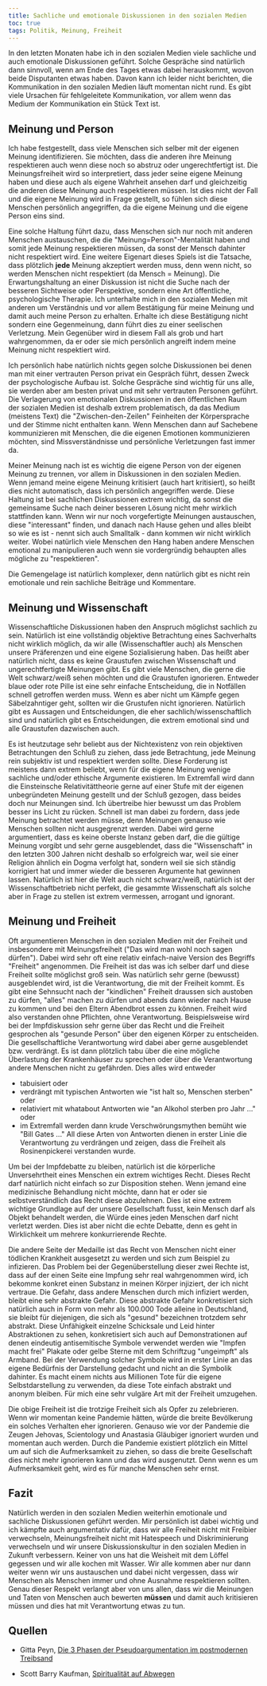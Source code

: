 ```yaml
---
title: Sachliche und emotionale Diskussionen in den sozialen Medien
toc: true
tags: Politik, Meinung, Freiheit
---
```


In den letzten Monaten habe ich in den sozialen Medien viele sachliche und auch emotionale Diskussionen geführt. Solche Gespräche sind natürlich dann sinnvoll, wenn am Ende des Tages etwas dabei herauskommt, wovon beide Disputanten etwas haben. Davon kann ich leider nicht berichten, die Kommunikation in den sozialen Medien läuft momentan nicht rund. Es gibt viele Ursachen für fehlgeleitete Kommunikation, vor allem wenn das Medium der Kommunikation ein Stück Text ist.

## Meinung und Person

Ich habe festgestellt, dass viele Menschen sich selber mit der eigenen Meinung identifizieren. Sie möchten, dass die anderen ihre Meinung respektieren auch wenn diese noch so abstruz oder ungerechtfertigt ist. Die Meinungsfreiheit wird so interpretiert, dass jeder seine eigene Meinung haben und diese auch als eigene Wahrheit ansehen darf und gleichzeitig die anderen diese Meinung auch respektieren müssen. Ist dies nicht der Fall und die eigene Meinung wird in Frage gestellt, so fühlen sich diese Menschen persönlich angegriffen, da die eigene Meinung und die eigene Person eins sind.

Eine solche Haltung führt dazu, dass Menschen sich nur noch mit anderen Menschen austauschen, die die "Meinung=Person"-Mentalität haben und somit jede Meinung respektieren müssen, da sonst der Mensch dahinter nicht respektiert wird. Eine weitere Eigenart dieses Spiels ist die Tatsache, dass plötzlich **jede** Meinung akzeptiert werden muss, denn wenn nicht, so werden Menschen nicht respektiert (da Mensch = Meinung). Die Erwartungshaltung an einer Diskussion ist nicht die Suche nach der besseren Sichtweise oder Perspektive, sondern eine Art öffentliche, psychologische Therapie. Ich unterhalte mich in den sozialen Medien mit anderen um Verständnis und vor allem Bestätigung für meine Meinung und damit auch meine Person zu erhalten. Erhalte ich diese Bestätigung nicht sondern eine Gegenmeinung, dann führt dies zu einer seelischen Verletzung. Mein Gegenüber wird in diesem Fall als grob und hart wahrgenommen, da er oder sie mich persönlich angreift indem meine Meinung nicht respektiert wird.

Ich persönlich habe natürlich nichts gegen solche Diskussionen bei denen man mit einer vertrauten Person privat ein Gespräch führt, dessen Zweck der psychologische Aufbau ist. Solche Gespräche sind wichtig für uns alle, sie werden aber am besten privat und mit sehr vertrauten Personen geführt. Die Verlagerung von emotionalen Diskussionen in den öffentlichen Raum der sozialen Medien ist deshalb extrem problematisch, da das Medium (meistens Text) die "Zwischen-den-Zeilen" Feinheiten der Körpersprache und der Stimme nicht enthalten kann. Wenn Menschen dann auf Sachebene kommunizieren mit Menschen, die die eigenen Emotionen kommunizieren möchten, sind Missverständnisse und persönliche Verletzungen fast immer da.

Meiner Meinung nach ist es wichtig die eigene Person von der eigenen Meinung zu trennen, vor allem in Diskussionen in den sozialen Medien. Wenn jemand meine eigene Meinung kritisiert (auch hart kritisiert), so heißt dies nicht automatisch, dass ich persönlich angegriffen werde. Diese Haltung ist bei sachlichen Diskussionen extrem wichtig, da sonst die gemeinsame Suche nach deiner besseren Lösung nicht mehr wirklich stattfinden kann. Wenn wir nur noch vorgefertigte Meinungen austauschen, diese "interessant" finden, und danach nach Hause gehen und alles bleibt so wie es ist - nennt sich auch Smalltalk - dann kommen wir nicht wirklich weiter. Wobei natürlich viele Menschen den Hang haben andere Menschen emotional zu manipulieren auch wenn sie vordergründig behaupten alles mögliche zu "respektieren".

Die Gemengelage ist natürlich komplexer, denn natürlich gibt es nicht rein emotionale und rein sachliche Beiträge und Kommentare.

## Meinung und Wissenschaft

Wissenschaftliche Diskussionen haben den Anspruch möglichst sachlich zu sein. Natürlich ist eine vollständig objektive Betrachtung eines Sachverhalts nicht wirklich möglich, da wir alle (Wissenschaftler auch) als Menschen unsere Präferenzen und eine eigene Sozialisierung haben. Das heißt aber natürlich nicht, dass es keine Graustufen zwischen Wissenschaft und ungerechtfertigte Meinungen gibt. Es gibt viele Menschen, die gerne die Welt schwarz/weiß sehen möchten und die Graustufen ignorieren. Entweder blaue oder rote Pille ist eine sehr einfache Entscheidung, die in Notfällen schnell getroffen werden muss. Wenn es aber nicht um Kämpfe gegen Säbelzahntiger geht, sollten wir die Grustufen nicht ignorieren. Natürlich gibt es Aussagen und Entscheidungen, die eher sachlich/wissenschaftlich sind und natürlich gibt es Entscheidungen, die extrem emotional sind und alle Graustufen dazwischen auch.

Es ist heutzutage sehr beliebt aus der Nichtexistenz von rein objektiven Betrachtungen den Schluß zu ziehen, dass jede Betrachtung, jede Meinung rein subjektiv ist und respektiert werden sollte. Diese Forderung ist meistens dann extrem beliebt, wenn für die eigene Meinung wenige sachliche und/oder ethische Argumente existieren. Im Extremfall wird dann die Einsteinsche Relativitättheorie gerne auf einer Stufe mit der eigenen unbegründeten Meinung gestellt und der Schluß gezogen, dass beides doch nur Meinungen sind. Ich übertreibe hier bewusst um das Problem besser ins Licht zu rücken. Schnell ist man dabei zu fordern, dass jede Meinung betrachtet werden müsse, denn Meinungen genauso wie Menschen sollten nicht ausgegrenzt werden. Dabei wird gerne argumentiert, dass es keine oberste Instanz geben darf, die die gültige Meinung vorgibt und sehr gerne ausgeblendet, dass die "Wissenschaft" in den letzten 300 Jahren nicht deshalb so erfolgreich war, weil sie einer Religion ähnlich ein Dogma verfolgt hat, sondern weil sie sich ständig korrigiert hat und immer wieder die besseren Argumente hat gewinnen lassen. Natürlich ist hier die Welt auch nicht schwarz/weiß, natürlich ist der Wissenschaftbetrieb nicht perfekt, die gesammte Wissenschaft als solche aber in Frage zu stellen ist extrem vermessen, arrogant und ignorant.

## Meinung und Freiheit

Oft argumentieren Menschen in den sozialen Medien mit der Freiheit und insbesondere mit Meinungsfreiheit ("Das wird man wohl noch sagen dürfen"). Dabei wird sehr oft eine relativ einfach-naive Version des Begriffs "Freiheit" angenommen. Die Freiheit ist das was ich selber darf und diese Freiheit sollte möglichst groß sein. Was natürlich sehr gerne (bewusst) ausgeblendet wird, ist die Verantwortung, die mit der Freiheit kommt. Es gibt eine Sehnsucht nach der "kindlichen" Freiheit draussen sich austoben zu dürfen, "alles" machen zu dürfen und abends dann wieder nach Hause zu kommen und bei den Eltern Abendbrot essen zu können. Freiheit wird also verstanden ohne Pflichten, ohne Verantwortung. Beispielsweise wird bei der Impfdiskussion sehr gerne über das Recht und die Freiheit gesprochen als "gesunde Person" über den eigenen Körper zu entscheiden. Die gesellschaftliche Verantwortung wird dabei aber gerne ausgeblendet bzw. verdrängt. Es ist dann plötzlich tabu über die eine mögliche Überlastung der Krankenhäuser zu sprechen oder über die Verantwortung andere Menschen nicht zu gefährden. Dies alles wird entweder 
- tabuisiert oder 
- verdrängt mit typischen Antworten wie "ist halt so, Menschen sterben" oder
- relativiert mit whatabout Antworten wie "an Alkohol sterben pro Jahr ..." oder
- im Extremfall werden dann krude Verschwörungsmythen bemüht wie "Bill Gates ..."
All diese Arten von Antworten dienen in erster Linie die Verantwortung zu verdrängen und zeigen, dass die Freiheit als Rosinenpickerei verstanden wurde.

Um bei der Impfdebatte zu bleiben, natürlich ist die körperliche Unversehrtheit eines Menschen ein extrem wichtiges Recht. Dieses Recht darf natürlich nicht einfach so zur Disposition stehen. Wenn jemand eine medizinische Behandlung nicht möchte, dann hat er oder sie selbstverständlich das Recht diese abzulehnen. Dies ist eine extrem wichtige Grundlage auf der unsere Gesellschaft fusst, kein Mensch darf als Objekt behandelt werden, die Würde eines jeden Menschen darf nicht verletzt werden. Dies ist aber nicht die echte Debatte, denn es geht in Wirklichkeit um mehrere konkurrierende Rechte.

Die andere Seite der Medaille ist das Recht von Menschen nicht einer tödlichen Krankheit ausgesetzt zu werden und sich zum Beispiel zu infizieren. Das Problem bei der Gegenüberstellung dieser zwei Rechte ist, dass auf der einen Seite eine Impfung sehr real wahrgenommen wird, ich bekomme konkret einen Substanz in meinen Körper injiziert, der ich nicht vertraue. Die Gefahr, dass andere Menschen durch mich infiziert werden, bleibt eine sehr abstrakte Gefahr. Diese abstrakte Gefahr konkretisiert sich natürlich auch in Form von mehr als 100.000 Tode alleine in Deutschland, sie bleibt für diejenigen, die sich als "gesund" bezeichnen trotzdem sehr abstrakt. Diese Unfähigkeit einzelne Schicksale und Leid hinter Abstraktionen zu sehen, konkretisiert sich auch auf Demonstrationen auf denen eindeutig antisemitische Symbole verwendet werden wie "Impfen macht frei" Plakate oder gelbe Sterne mit dem Schriftzug "ungeimpft" als Armband. Bei der Verwendung solcher Symbole wird in erster Linie an das eigene Bedürfnis der Darstellung gedacht und nicht an die Symbolik dahinter. Es macht einem nichts aus Millionen Tote für die eigene Selbstdarstellung zu verwenden, da diese Tote einfach abstrakt und anonym bleiben. Für mich eine sehr vulgäre Art mit der Freiheit umzugehen.

Die obige Freiheit ist die trotzige Freiheit sich als Opfer zu zelebrieren. Wenn wir momentan keine Pandemie hätten, würde die breite Bevölkerung ein solches Verhalten eher ignorieren. Genauso wie vor der Pandemie die Zeugen Jehovas, Scientology und Anastasia Gläubiger ignoriert wurden und momentan auch werden. Durch die Pandemie existiert plötzlich ein Mittel um auf sich die Aufmerksamkeit zu ziehen, so dass die breite Gesellschaft dies nicht mehr ignorieren kann und das wird ausgenutzt. Denn wenn es um Aufmerksamkeit geht, wird es für manche Menschen sehr ernst.

## Fazit

Natürlich werden in den sozialen Medien weiterhin emotionale und sachliche Diskussionen geführt werden. Mir persönlich ist dabei wichtig und ich kämpfte auch argumentativ dafür, dass wir alle Freiheit nicht mit Freibier verwechseln, Meinungsfreiheit nicht mit Hatespeech und Diskriminierung verwechseln und wir unsere Diskussionskultur in den sozialen Medien in Zukunft verbessern. Keiner von uns hat die Weisheit mit dem Löffel gegessen und wir alle kochen mit Wasser. Wir alle kommen aber nur dann weiter wenn wir uns austauschen und dabei nicht vergessen, dass wir Menschen als Menschen immer und ohne Ausnahme respektieren sollten. Genau dieser Respekt verlangt aber von uns allen, dass wir die Meinungen und Taten von Menschen auch bewerten **müssen** und damit auch kritisieren müssen und dies hat mit Verantwortung etwas zu tun.

## Quellen

- Gitta Peyn, [Die 3 Phasen der Pseudoargumentation im postmodernen Treibsand](https://gitta-peyn.de/die-3-phasen-der-argumentation-im-postmodernen-treibsand/)

- Scott Barry Kaufman, [Spiritualität auf Abwegen](https://www.spektrum.de/news/yoga-und-meditation-ein-spiritueller-deckmantel-fuer-narzissmus/1938055?fbclid=IwAR1AgSNnFVujLG5FTLnekS5m5PwTTRrOeEJbeG4GtkI-zMoPEUiYw7SfCpk)
